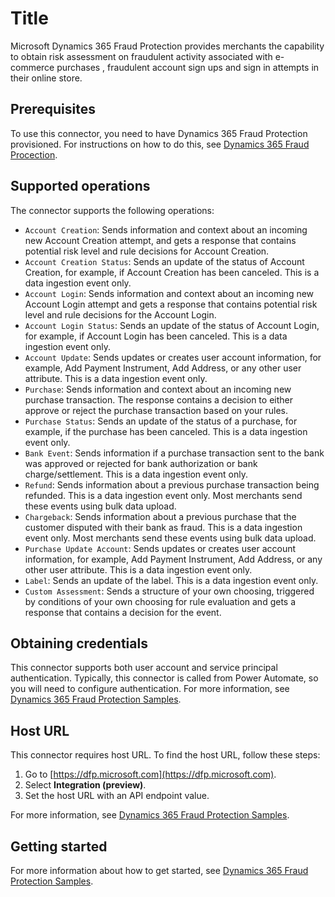 # Title

Microsoft Dynamics 365 Fraud Protection provides merchants the capability to obtain risk assessment on fraudulent activity associated with e-commerce purchases , fraudulent account sign ups and sign in attempts in their online store.

## Prerequisites

To use this connector, you need to have Dynamics 365 Fraud Protection provisioned. For instructions on how to do this, see [Dynamics 365 Fraud Procection](https://docs.microsoft.com/dynamics365/fraud-protection/).

## Supported operations

The connector supports the following operations:

- `Account Creation`: Sends information and context about an incoming new Account Creation attempt, and gets a response that contains potential risk level and rule decisions for Account Creation.
- `Account Creation Status`: Sends an update of the status of Account Creation, for example, if Account Creation has been canceled. This is a data ingestion event only.
- `Account Login`: Sends information and context about an incoming new Account Login attempt and gets a response that contains potential risk level and rule decisions for the Account Login.
- `Account Login Status`: Sends an update of the status of Account Login, for example, if Account Login has been canceled. This is a data ingestion event only.
- `Account Update`: Sends updates or creates user account information, for example, Add Payment Instrument, Add Address, or any other user attribute. This is a data ingestion event only.
- `Purchase`: Sends information and context about an incoming new purchase transaction. The response contains a decision to either approve or reject the purchase transaction based on your rules.
- `Purchase Status`: Sends an update of the status of a purchase, for example, if the purchase has been canceled. This is a data ingestion event only.
- `Bank Event`: Sends information if a purchase transaction sent to the bank was approved or rejected for bank authorization or bank charge/settlement. This is a data ingestion event only.
- `Refund`: Sends information about a previous purchase transaction being refunded. This is a data ingestion event only. Most merchants send these events using bulk data upload.
- `Chargeback`: Sends information about a previous purchase that the customer disputed with their bank as fraud. This is a data ingestion event only. Most merchants send these events using bulk data upload.
- `Purchase Update Account`: Sends updates or creates user account information, for example, Add Payment Instrument, Add Address, or any other user attribute. This is a data ingestion event only.
- `Label`: Sends an update of the label. This is a data ingestion event only.
- `Custom Assessment`: Sends a structure of your own choosing, triggered by conditions of your own choosing for rule evaluation and gets a response that contains a decision for the event.

## Obtaining credentials

This connector supports both user account and service principal authentication. Typically, this connector is called from Power Automate, so you will need to configure authentication. For more information, see [Dynamics 365 Fraud Protection Samples](https://github.com/microsoft/Dynamics-365-Fraud-Protection-Samples/tree/master/power%20apps%20connector).

## Host URL

This connector requires host URL. To find the host URL, follow these steps:

1. Go to [https://dfp.microsoft.com](https://dfp.microsoft.com).
2. Select **Integration (preview)**.
3. Set the host URL with an API endpoint value.

For more information, see [Dynamics 365 Fraud Protection Samples](https://github.com/microsoft/Dynamics-365-Fraud-Protection-Samples/tree/master/power%20apps%20connector).

## Getting started

For more information about how to get started, see [Dynamics 365 Fraud Protection Samples](https://github.com/microsoft/Dynamics-365-Fraud-Protection-Samples/tree/master/power%20apps%20connector).
